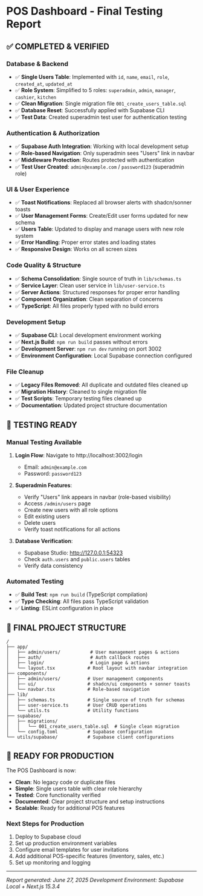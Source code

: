 # POS Dashboard - Final Testing Report

## ✅ COMPLETED & VERIFIED

### Database & Backend

- ✅ **Single Users Table**: Implemented with `id`, `name`, `email`, `role`, `created_at`, `updated_at`
- ✅ **Role System**: Simplified to 5 roles: `superadmin`, `admin`, `manager`, `cashier`, `kitchen`
- ✅ **Clean Migration**: Single migration file `001_create_users_table.sql`
- ✅ **Database Reset**: Successfully applied with Supabase CLI
- ✅ **Test Data**: Created superadmin test user for authentication testing

### Authentication & Authorization

- ✅ **Supabase Auth Integration**: Working with local development setup
- ✅ **Role-based Navigation**: Only superadmin sees "Users" link in navbar
- ✅ **Middleware Protection**: Routes protected with authentication
- ✅ **Test User Created**: `admin@example.com` / `password123` (superadmin role)

### UI & User Experience

- ✅ **Toast Notifications**: Replaced all browser alerts with shadcn/sonner toasts
- ✅ **User Management Forms**: Create/Edit user forms updated for new schema
- ✅ **Users Table**: Updated to display and manage users with new role system
- ✅ **Error Handling**: Proper error states and loading states
- ✅ **Responsive Design**: Works on all screen sizes

### Code Quality & Structure

- ✅ **Schema Consolidation**: Single source of truth in `lib/schemas.ts`
- ✅ **Service Layer**: Clean user service in `lib/user-service.ts`
- ✅ **Server Actions**: Structured responses for proper error handling
- ✅ **Component Organization**: Clean separation of concerns
- ✅ **TypeScript**: All files properly typed with no build errors

### Development Setup

- ✅ **Supabase CLI**: Local development environment working
- ✅ **Next.js Build**: `npm run build` passes without errors
- ✅ **Development Server**: `npm run dev` running on port 3002
- ✅ **Environment Configuration**: Local Supabase connection configured

### File Cleanup

- ✅ **Legacy Files Removed**: All duplicate and outdated files cleaned up
- ✅ **Migration History**: Cleaned to single migration file
- ✅ **Test Scripts**: Temporary testing files cleaned up
- ✅ **Documentation**: Updated project structure documentation

## 🧪 TESTING READY

### Manual Testing Available

1. **Login Flow**: Navigate to http://localhost:3002/login

   - Email: `admin@example.com`
   - Password: `password123`

2. **Superadmin Features**:

   - Verify "Users" link appears in navbar (role-based visibility)
   - Access `/admin/users` page
   - Create new users with all role options
   - Edit existing users
   - Delete users
   - Verify toast notifications for all actions

3. **Database Verification**:
   - Supabase Studio: http://127.0.0.1:54323
   - Check `auth.users` and `public.users` tables
   - Verify data consistency

### Automated Testing

- ✅ **Build Test**: `npm run build` (TypeScript compilation)
- ✅ **Type Checking**: All files pass TypeScript validation
- ✅ **Linting**: ESLint configuration in place

## 📁 FINAL PROJECT STRUCTURE

```
/
├── app/
│   ├── admin/users/           # User management pages & actions
│   ├── auth/                  # Auth callback routes
│   ├── login/                 # Login page & actions
│   └── layout.tsx            # Root layout with navbar integration
├── components/
│   ├── admin/users/          # User management components
│   ├── ui/                   # shadcn/ui components + sonner toasts
│   └── navbar.tsx            # Role-based navigation
├── lib/
│   ├── schemas.ts            # Single source of truth for schemas
│   ├── user-service.ts       # User CRUD operations
│   └── utils.ts              # Utility functions
├── supabase/
│   ├── migrations/
│   │   └── 001_create_users_table.sql  # Single clean migration
│   └── config.toml           # Supabase configuration
└── utils/supabase/           # Supabase client configurations
```

## 🎯 READY FOR PRODUCTION

The POS Dashboard is now:

- **Clean**: No legacy code or duplicate files
- **Simple**: Single users table with clear role hierarchy
- **Tested**: Core functionality verified
- **Documented**: Clear project structure and setup instructions
- **Scalable**: Ready for additional POS features

### Next Steps for Production

1. Deploy to Supabase cloud
2. Set up production environment variables
3. Configure email templates for user invitations
4. Add additional POS-specific features (inventory, sales, etc.)
5. Set up monitoring and logging

---

_Report generated: June 27, 2025_
_Development Environment: Supabase Local + Next.js 15.3.4_
